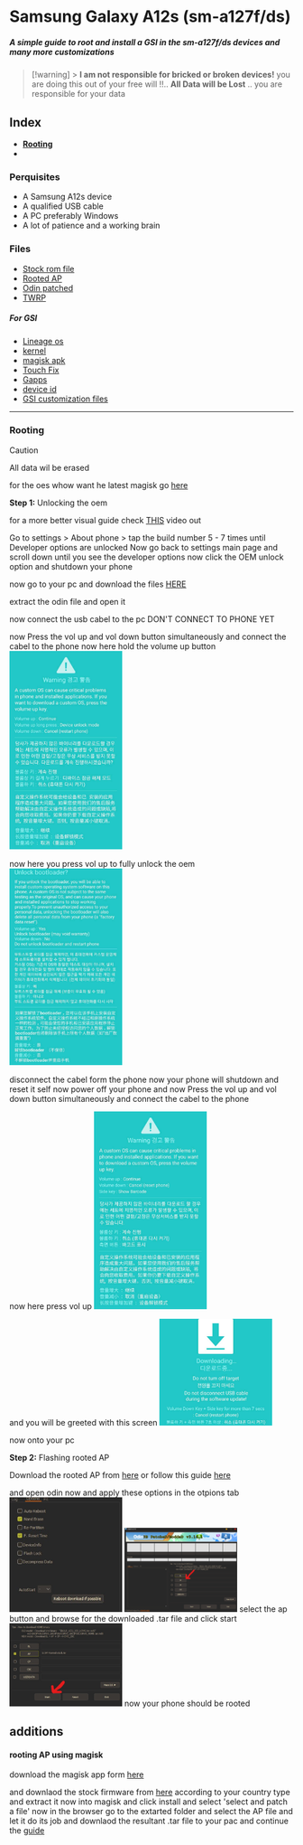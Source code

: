 # Samsung Galaxy A12s (sm-a127f/ds)

##### A simple guide to root and install a GSI in the sm-a127f/ds devices and many more customizations

> [!warning] > **I am not responsible for bricked or broken devices!** you are doing this out of your free will !!..
> **All Data will be Lost** .. you are responsible for your data

## Index

- [**Rooting**](#rooting)
-

### Perquisites

- A Samsung A12s device
- A qualified USB cable
- A PC preferably Windows
- A lot of patience and a working brain

### Files

- [Stock rom file](https://samfw.com/firmware/SM-A127F)
- [Rooted AP](https://sourceforge.net/projects/sm-a127f-root-gsi-guide/files/files/Rooted-AP/AP-Rooted-stock.tar/download)
- [Odin patched](https://forum.xda-developers.com/attachments/odin3-v3-14-1_3b_patched-zip.5158507/)
- [TWRP](https://github.com/edward0181/android_device_samsung_a12/releases/download/twrp-3.6.1_11-1/twrp-3.6.1_11-1-a12.img)

##### For GSI

- [Lineage os](#)
- [kernel](/files/kernel/kernel-perm-ksu.zip)
- [magisk apk](/files/apks/magisk.apk)
- [Touch Fix](/files/magisk-modules/Touch-fix.zip)
- [Gapps](/files/magisk-modules/MagiskGApps.zip)
- [device id](/files/apks/deviceid.apk)
- [GSI customization files](/customization/)

---

### Rooting

> [!Caution]
> All data wil be erased

for the oes whow want he latest magisk go [here](#rooting-ap-using-magisk)

**Step 1:** Unlocking the oem

for a more better visual guide check [THIS](https://www.youtube.com/watch?v=8Y0BKZXChiA) video out

Go to settings > About phone > tap the build number 5 - 7 times until Developer options are unlocked
Now go back to settings main page and scroll down until you see the developer options
now click the OEM unlock option and shutdown your phone

now go to your pc and download the files [HERE](#files)

extract the odin file and open it

now connect the usb cabel to the pc DON'T CONNECT TO PHONE YET

now Press the vol up and vol down button simultaneously and connect the cabel to the phone
now here hold the volume up button
<img src="./files/assets/warning_svb.jpg"  width="200"/>

now here you press vol up to fully unlock the oem
<img src="./files/assets/device_unlock.jpg"  width="200"/>

disconnect the cabel form the phone
now your phone will shutdown and reset it self now power off your phone and now Press the vol up and vol down button simultaneously and connect the cabel to the phone

now here press vol up
<img src="./files/assets/warning.jpg"  width="200"/>

and you will be greeted with this screen
<img src="./files/assets/download.jpg"  width="200"/>

now onto your pc

**Step 2:** Flashing rooted AP

Download the rooted AP from [here](#files) or follow this guide [here](#rooting-ap-using-magisk)

and open odin now
and apply these options in the otpions tab
<img src="./files/assets/odin-options.jpg"  width="200"/>
<img src="./files/assets/odin-ap.jpg"  width="200"/>
select the ap button and browse for the downloaded .tar file and click start
<img src="./files/assets/odin-ap-selected.jpg"  width="200"/>
now your phone should be rooted

## additions

#### rooting AP using magisk

download the magisk app form [here](https://github.com/topjohnwu/Magisk/releases)

and downlaod the stock firmware from [here](/files/apks/magisk.apk) according to your country type
and extract it now into magisk and click install and select 'select and patch a file' now in the browser go to the extarted folder and select the AP file and let it do its job and downlaod the resultant .tar file to your pac and continue the [guide](#rooting)
